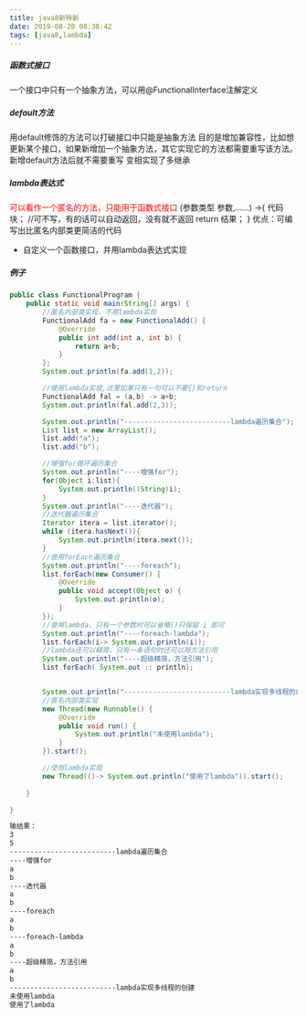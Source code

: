 ```yaml
---
title: java8新特新
date: 2019-08-20 08:38:42
tags: [java8,lambda]
---
```


##### 函数式接口
一个接口中只有一个抽象方法，可以用@FunctionalInterface注解定义
<!-- more-->
##### default方法
用default修饰的方法可以打破接口中只能是抽象方法
目的是增加兼容性，比如想更新某个接口，如果新增加一个抽象方法，其它实现它的方法都需要重写该方法。新增default方法后就不需要重写
变相实现了多继承

##### lambda表达式
<font color=red>可以看作一个匿名的方法，只能用于函数式接口</font>
(参数类型 参数,......) ->{
    代码块；
    //可不写，有的话可以自动返回，没有就不返回
    return 结果；
}
优点：可编写出比匿名内部类更简洁的代码
- 自定义一个函数接口，并用lambda表达式实现

##### 例子
``` java
public class FunctionalProgram {
    public static void main(String[] args) {
        //匿名内部类实现，不用lambda实现
        FunctionalAdd fa = new FunctionalAdd() {
            @Override
            public int add(int a, int b) {
                return a+b;
            }
        };
        System.out.println(fa.add(1,2));

        //使用lambda实现,这里如果只有一句可以不要{}和return
        FunctionalAdd fal = (a,b) -> a+b;
        System.out.println(fal.add(2,3));

        System.out.println("--------------------------lambda遍历集合");
        List list = new ArrayList();
        list.add("a");
        list.add("b");

        //增强for循环遍历集合
        System.out.println("----增强for");
        for(Object i:list){
            System.out.println((String)i);
        }
        System.out.println("----迭代器");
        //迭代器遍历集合
        Iterator itera = list.iterator();
        while (itera.hasNext()){
            System.out.println(itera.next());
        }
        //使用forEach遍历集合
        System.out.println("----foreach");
        list.forEach(new Consumer() {
            @Override
            public void accept(Object o) {
                System.out.println(o);
            }
        });
        //使用lambda，只有一个参数时可以省略()只保留 i 即可
        System.out.println("----foreach-lambda");
        list.forEach(i-> System.out.println(i));
        //lambda还可以精简，只有一条语句时还可以用方法引用
        System.out.println("----超级精简，方法引用");
        list.forEach( System.out :: println);


        System.out.println("--------------------------lambda实现多线程的创建");
        //匿名内部类实现
        new Thread(new Runnable() {
            @Override
            public void run() {
                System.out.println("未使用lambda");
            }
        }).start();

        //使用lambda实现
        new Thread(()-> System.out.println("使用了lambda")).start();
        
    }

}
```
```html
输结果：
3
5
--------------------------lambda遍历集合
----增强for
a
b
----迭代器
a
b
----foreach
a
b
----foreach-lambda
a
b
----超级精简，方法引用
a
b
--------------------------lambda实现多线程的创建
未使用lambda
使用了lambda
```